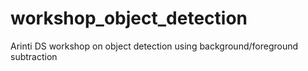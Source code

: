 # workshop_object_detection
Arinti DS workshop on object detection using background/foreground subtraction
